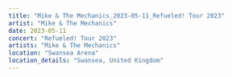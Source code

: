 ```yaml
---
title: "Mike & The Mechanics_2023-05-11_Refueled! Tour 2023"
artist: "Mike & The Mechanics"
date: 2023-05-11
concert: "Refueled! Tour 2023"
artists: "Mike & The Mechanics"
location: "Swansea Arena"
location_details: "Swansea, United Kingdom"
---
```

